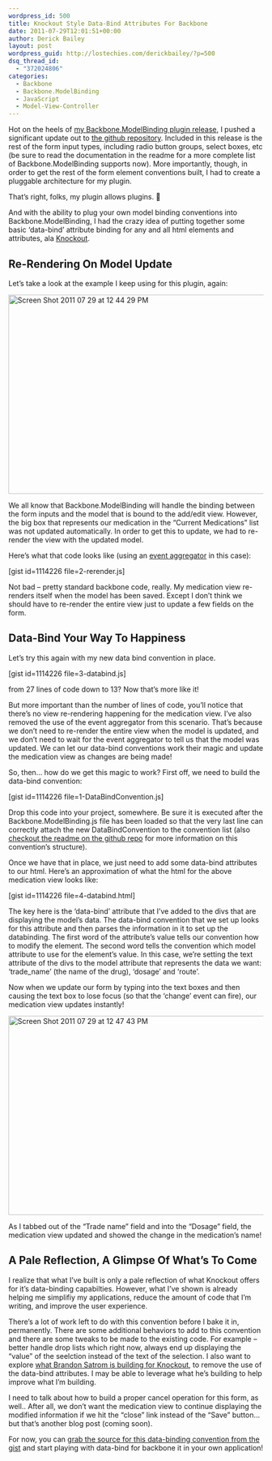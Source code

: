 ```yaml
---
wordpress_id: 500
title: Knockout Style Data-Bind Attributes For Backbone
date: 2011-07-29T12:01:51+00:00
author: Derick Bailey
layout: post
wordpress_guid: http://lostechies.com/derickbailey/?p=500
dsq_thread_id:
  - "372024806"
categories:
  - Backbone
  - Backbone.ModelBinding
  - JavaScript
  - Model-View-Controller
---
```

Hot on the heels of [my Backbone.ModelBinding plugin release](http://lostechies.com/derickbailey/2011/07/24/awesome-model-binding-for-backbone-js/), I pushed a significant update out to [the github repository](https://github.com/derickbailey/backbone.modelbinding). Included in this release is the rest of the form input types, including radio button groups, select boxes, etc (be sure to read the documentation in the readme for a more complete list of Backbone.ModelBinding supports now). More importantly, though, in order to get the rest of the form element conventions built, I had to create a pluggable architecture for my plugin.

That&#8217;s right, folks, my plugin allows plugins. 🙂

And with the ability to plug your own model binding conventions into Backbone.ModelBinding, I had the crazy idea of putting together some basic &#8216;data-bind&#8217; attribute binding for any and all html elements and attributes, ala [Knockout](http://knockoutjs.com/).

## Re-Rendering On Model Update

Let&#8217;s take a look at the example I keep using for this plugin, again:

<img title="Screen Shot 2011-07-29 at 12.44.29 PM.png" src="http://lostechies.com/derickbailey/files/2011/07/Screen-Shot-2011-07-29-at-12.44.29-PM.png" border="0" alt="Screen Shot 2011 07 29 at 12 44 29 PM" width="600" height="393" />

We all know that Backbone.ModelBinding will handle the binding between the form inputs and the model that is bound to the add/edit view. However, the big box that represents our medication in the &#8220;Current Medications&#8221; list was not updated automatically. In order to get this to update, we had to re-render the view with the updated model.

Here&#8217;s what that code looks like (using an [event aggregator](http://lostechies.com/derickbailey/2011/07/19/references-routing-and-the-event-aggregator-coordinating-views-in-backbone-js/) in this case):

[gist id=1114226 file=2-rerender.js]

Not bad &#8211; pretty standard backbone code, really. My medication view re-renders itself when the model has been saved. Except I don&#8217;t think we should have to re-render the entire view just to update a few fields on the form.

## Data-Bind Your Way To Happiness

Let&#8217;s try this again with my new data bind convention in place.

[gist id=1114226 file=3-databind.js]

from 27 lines of code down to 13? Now that&#8217;s more like it!

But more important than the number of lines of code, you&#8217;ll notice that there&#8217;s no view re-rendering happening for the medication view. I&#8217;ve also removed the use of the event aggregator from this scenario. That&#8217;s because we don&#8217;t need to re-render the entire view when the model is updated, and we don&#8217;t need to wait for the event aggregator to tell us that the model was updated. We can let our data-bind conventions work their magic and update the medication view as changes are being made!

So, then&#8230; how do we get this magic to work? First off, we need to build the data-bind convention:

[gist id=1114226 file=1-DataBindConvention.js]

Drop this code into your project, somewhere. Be sure it is executed after the Backbone.ModelBinding.js file has been loaded so that the very last line can correctly attach the new DataBindConvention to the convention list (also [checkout the readme on the github repo](https://github.com/derickbailey/backbone.modelbinding#readme) for more information on this convention&#8217;s structure).

Once we have that in place, we just need to add some data-bind attributes to our html. Here&#8217;s an approximation of what the html for the above medication view looks like:

[gist id=1114226 file=4-databind.html]

The key here is the &#8216;data-bind&#8217; attribute that I&#8217;ve added to the divs that are displaying the model&#8217;s data. The data-bind convention that we set up looks for this attribute and then parses the information in it to set up the databinding. The first word of the attribute&#8217;s value tells our convention how to modify the element. The second word tells the convention which model attribute to use for the element&#8217;s value. In this case, we&#8217;re setting the text attribute of the divs to the model attribute that represents the data we want: &#8216;trade_name&#8217; (the name of the drug), &#8216;dosage&#8217; and &#8216;route&#8217;.

Now when we update our form by typing into the text boxes and then causing the text box to lose focus (so that the &#8216;change&#8217; event can fire), our medication view updates instantly!

<img title="Screen Shot 2011-07-29 at 12.47.43 PM.png" src="http://lostechies.com/derickbailey/files/2011/07/Screen-Shot-2011-07-29-at-12.47.43-PM.png" border="0" alt="Screen Shot 2011 07 29 at 12 47 43 PM" width="600" height="393" />

As I tabbed out of the &#8220;Trade name&#8221; field and into the &#8220;Dosage&#8221; field, the medication view updated and showed the change in the medication&#8217;s name!

## A Pale Reflection, A Glimpse Of What&#8217;s To Come

I realize that what I&#8217;ve built is only a pale reflection of what Knockout offers for it&#8217;s data-binding capabilties. However, what I&#8217;ve shown is already helping me simplifiy my applications, reduce the amount of code that I&#8217;m writing, and improve the user experience.

There&#8217;s a lot of work left to do with this convention before I bake it in, permanently. There are some additional behaviors to add to this convention and there are some tweaks to be made to the existing code. For example &#8211; better handle drop lists which right now, always end up displaying the &#8220;value&#8221; of the seelction instead of the text of the selection. I also want to explore [what Brandon Satrom is building for Knockout](http://userinexperience.com/?p=633), to remove the use of the data-bind attributes. I may be able to leverage what he&#8217;s building to help improve what I&#8217;m building.

I need to talk about how to build a proper cancel operation for this form, as well.. After all, we don&#8217;t want the medication view to continue displaying the modified information if we hit the &#8220;close&#8221; link instead of the &#8220;Save&#8221; button&#8230; but that&#8217;s another blog post (coming soon).

For now, you can [grab the source for this data-binding convention from the gist](https://gist.github.com/1114226) and start playing with data-bind for backbone it in your own application!